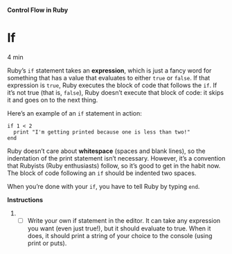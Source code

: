 **Control Flow in Ruby**

# If

4 min

Ruby’s ```if``` statement takes an **expression**, which is just a fancy word for something that has a value that evaluates to either ```true``` or ```false```. If that expression is ```true```, Ruby executes the block of code that follows the ```if```. If it’s not true (that is, ```false```), Ruby doesn’t execute that block of code: it skips it and goes on to the next thing.

Here’s an example of an ```if``` statement in action:
```
if 1 < 2
  print "I'm getting printed because one is less than two!"
end
```

Ruby doesn’t care about **whitespace** (spaces and blank lines), so the indentation of the print statement isn’t necessary. However, it’s a convention that Rubyists (Ruby enthusiasts) follow, so it’s good to get in the habit now. The block of code following an ```if``` should be indented two spaces.

When you’re done with your ```if```, you have to tell Ruby by typing ```end```.

**Instructions**

1.
    - [ ] Write your own if statement in the editor. It can take any expression you want (even just true!), but it should evaluate to true. When it does, it should print a string of your choice to the console (using print or puts).